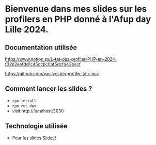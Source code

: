 # Bienvenue dans mes slides sur les profilers en PHP donné à l'Afup day Lille 2024.

## Documentation utilisée

https://www.notion.so/L-tat-des-profiler-PHP-en-2024-f32d2eefdd1c45ccbc0af5dcfb43becf

https://github.com/vasilvestre/profiler-talk-poc

## Comment lancer les slides ?

- `npm install`
- `npm run dev`
- visit http://localhost:3030

## Technologie utilisée

- Pour les slides [Slidev](https://github.com/slidevjs/slidev)!
